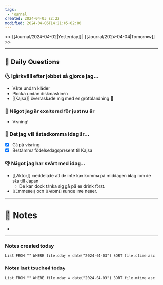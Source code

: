 ```yaml
---
tags:
 - journal
created: 2024-04-03 22:22
modified: 2024-04-06T14:21:05+02:00
---
```


<< [[Journal/2024-04-02|Yesterday]] | [[Journal/2024-04-04|Tomorrow]] >>

---
## 📅 Daily Questions
### 🌜 Igårkväll efter jobbet så gjorde jag...
- Vikte undan kläder 
- Plocka undan diskmaskinen
- [[Kajsa]] överraskade mig med en grötblandning 🥰

### 🙌 Något jag är exalterad för just nu är
- Visning!

### 🚀 Det jag vill åstadkomma idag är...
- [x] Gå på visning
- [x] Bestämma födelsedagspresent till Kajsa

### 👎 Något jag har svårt med idag...
- [[Viktor]] meddelade att de inte kan komma på middagen idag iom de ska till Japan
	- De kan dock tänka sig gå på en drink först.
- [[Emmelie]] och [[Albin]] kunde inte heller.

---
# 📝 Notes
- 
---
### Notes created today
```dataview
List FROM "" WHERE file.cday = date("2024-04-03") SORT file.ctime asc
```
### Notes last touched today
```dataview
List FROM "" WHERE file.mday = date("2024-04-03") SORT file.mtime asc
```